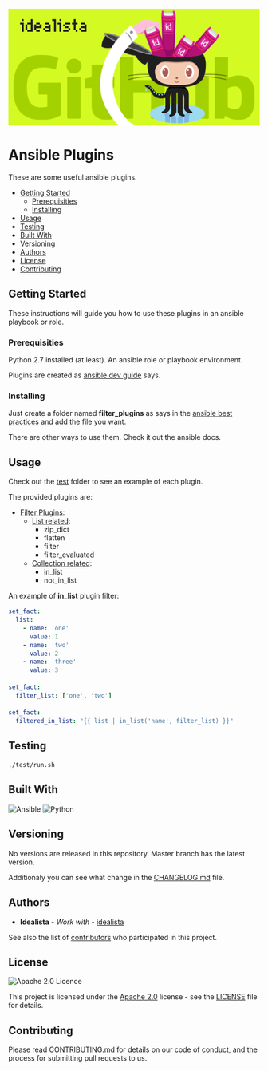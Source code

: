![Logo](https://raw.githubusercontent.com/idealista/ansible_plugins/master/logo.gif)

# Ansible Plugins

These are some useful ansible plugins.

- [Getting Started](#getting-started)
  - [Prerequisities](#prerequisities)
  - [Installing](#installing)
- [Usage](#usage)
- [Testing](#testing)
- [Built With](#built-with)
- [Versioning](#versioning)
- [Authors](#authors)
- [License](#license)
- [Contributing](#contributing)

## Getting Started

These instructions will guide you how to use these plugins in an ansible playbook or role.

### Prerequisities

Python 2.7 installed (at least).
An ansible role or playbook environment.

Plugins are created as [ansible dev guide](https://docs.ansible.com/ansible/latest/dev_guide/developing_plugins.html) says.

### Installing

Just create a folder named **filter_plugins** as says in the [ansible best practices](https://docs.ansible.com/ansible/latest/user_guide/playbooks_best_practices.html) and add the file you want.

There are other ways to use them. Check it out the ansible docs.

## Usage

Check out the [test](test) folder to see an example of each plugin.

The provided plugins are:

- [Filter Plugins](src/filter_plugins):
  - [List related](src/filter/plugins/list.py):
    - zip_dict
    - flatten
    - filter
    - filter_evaluated
  - [Collection related](src/filter/plugins/collection.py):
    - in_list
    - not_in_list

An example of **in_list** plugin filter:

```yml
set_fact:
  list:
    - name: 'one'
      value: 1
    - name: 'two'
      value: 2
    - name: 'three'
      value: 3

set_fact:
  filter_list: ['one', 'two']

set_fact:
  filtered_in_list: "{{ list | in_list('name', filter_list) }}"
```

## Testing

```sh
./test/run.sh
```

## Built With

![Ansible](https://img.shields.io/badge/ansible-2.4.3.0-green.svg)
![Python](https://img.shields.io/badge/python-2.7-green.svg)

## Versioning

No versions are released in this repository. Master branch has the latest version.

Additionaly you can see what change in the [CHANGELOG.md](CHANGELOG.md) file.

## Authors

- **Idealista** - *Work with* - [idealista](https://github.com/idealista)

See also the list of [contributors](https://github.com/idealista/ansible_filters/contributors) who participated in this project.

## License

![Apache 2.0 Licence](https://img.shields.io/hexpm/l/plug.svg)

This project is licensed under the [Apache 2.0](https://www.apache.org/licenses/LICENSE-2.0) license - see the [LICENSE](LICENSE) file for details.

## Contributing

Please read [CONTRIBUTING.md](.github/CONTRIBUTING.md) for details on our code of conduct, and the process for submitting pull requests to us.
